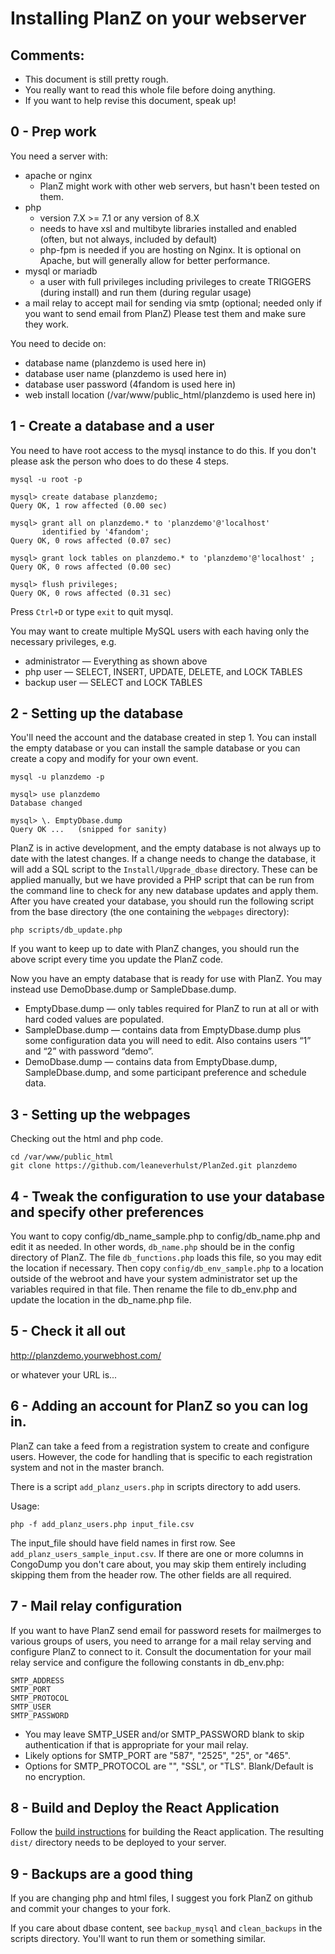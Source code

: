 # Installing PlanZ on your webserver

## Comments:
  - This document is still pretty rough.
  - You really want to read this whole file before doing anything.
  - If you want to help revise this document, speak up!

## 0 - Prep work

You need a server with:
  - apache or nginx
     - PlanZ might work with other web servers, but hasn't been tested on them.
  - php
     - version 7.X >= 7.1 or any version of 8.X
     - needs to have xsl and multibyte libraries installed and enabled
       (often, but not always, included by default)
     - php-fpm is needed if you are hosting on Nginx. It is optional on
       Apache, but will generally allow for better performance.
  - mysql or mariadb
     - a user with full privileges including privileges to create TRIGGERS
       (during install) and run them (during regular usage)
  - a mail relay to accept mail for sending via smtp
       (optional; needed only if you want to send email from PlanZ)
Please test them and make sure they work.

You need to decide on:
  - database name          (planzdemo is used here in)
  - database user name     (planzdemo is used here in)
  - database user password (4fandom is used here in)
  - web install location   (/var/www/public_html/planzdemo is used here in)

## 1 -  Create a database and a user

You need to have root access to the mysql instance to do this.
If you don't please ask the person who does to do these 4 steps.

    mysql -u root -p

    mysql> create database planzdemo;
    Query OK, 1 row affected (0.00 sec)

    mysql> grant all on planzdemo.* to 'planzdemo'@'localhost'
           identified by '4fandom';
    Query OK, 0 rows affected (0.07 sec)

    mysql> grant lock tables on planzdemo.* to 'planzdemo'@'localhost' ;
    Query OK, 0 rows affected (0.00 sec)

    mysql> flush privileges;
    Query OK, 0 rows affected (0.31 sec)

Press `Ctrl+D` or type `exit` to quit mysql.

You may want to create multiple MySQL users with each having only the necessary privileges, e.g.
  - administrator — Everything as shown above
  - php user — SELECT, INSERT, UPDATE, DELETE, and LOCK TABLES
  - backup user — SELECT and LOCK TABLES

## 2 -  Setting up the database

You'll need the account and the database created in step 1.
You can install the empty database or you can install the sample database or you can
create a copy and modify for your own event.

    mysql -u planzdemo -p

    mysql> use planzdemo
    Database changed

    mysql> \. EmptyDbase.dump
    Query OK ...   (snipped for sanity)

PlanZ is in active development, and the empty database is not always up to date with the
latest changes. If a change needs to change the database, it will add a SQL script to the
`Install/Upgrade_dbase` directory. These can be applied manually, but we have provided a
PHP script that can be run from the command line to check for any new database updates and
apply them. After you have created your database, you should run the following script
from the base directory (the one containing the `webpages` directory):

    php scripts/db_update.php

If you want to keep up to date with PlanZ changes, you should run the above script
every time you update the PlanZ code.

Now you have an empty database that is ready for use with PlanZ.  You may instead
use DemoDbase.dump or SampleDbase.dump.
  - EmptyDbase.dump — only tables required for PlanZ to run at all or with hard coded
        values are populated.
  - SampleDbase.dump — contains data from EmptyDbase.dump plus some configuration data
        you will need to edit.  Also contains users “1” and “2” with password “demo”.
  - DemoDbase.dump — contains data from EmptyDbase.dump, SampleDbase.dump, and some
        participant preference and schedule data.

## 3 - Setting up the webpages

Checking out the html and php code.

    cd /var/www/public_html
    git clone https://github.com/leaneverhulst/PlanZed.git planzdemo

## 4 - Tweak the configuration to use your database and specify other preferences

You want to copy config/db_name_sample.php to config/db_name.php
and edit it as needed.  In other words, `db_name.php` should be in the config
directory of PlanZ.  The file `db_functions.php` loads this file, so you may edit the
location if necessary.
Then copy `config/db_env_sample.php` to a location outside of the webroot and
have your system administrator set up the variables required in that file. Then
rename the file to db_env.php and update the location in the db_name.php file.

## 5 -  Check it all out

http://planzdemo.yourwebhost.com/

or whatever your URL is...

## 6 - Adding an account for PlanZ so you can log in.

PlanZ can take a feed from a registration system to create and configure users.  However, the
code for handling that is specific to each registration system and not in the master branch.

There is a script `add_planz_users.php` in scripts directory to add users.

Usage:

    php -f add_planz_users.php input_file.csv

The input_file should have field names in first row.  See `add_planz_users_sample_input.csv`.  If there are one or more
columns in CongoDump you don't care about, you may skip them entirely including skipping them from the header row. The
other fields are all required.

## 7 - Mail relay configuration

If you want to have PlanZ send email for password resets for mailmerges to various groups of users, you
need to arrange for a mail relay serving and configure PlanZ to connect to it.  Consult the documentation for your
mail relay service and configure the following constants in db_env.php:

    SMTP_ADDRESS
    SMTP_PORT
    SMTP_PROTOCOL
    SMTP_USER
    SMTP_PASSWORD

- You may leave SMTP_USER and/or SMTP_PASSWORD blank to skip authentication if that is appropriate for your mail relay.
- Likely options for SMTP_PORT are "587", "2525", "25", or "465".
- Options for SMTP_PROTOCOL are "", "SSL", or "TLS".  Blank/Default is no encryption.

## 8 - Build and Deploy the React Application

Follow the [build instructions](../client/README.md) for building the React application. The resulting `dist/` directory
needs to be deployed to your server.

## 9 - Backups are a good thing

If you are changing php and html files, I suggest you fork PlanZ on github and commit your changes to your fork.

If you care about dbase content, see `backup_mysql` and `clean_backups` in the
scripts directory.  You'll want to run them or something similar.

